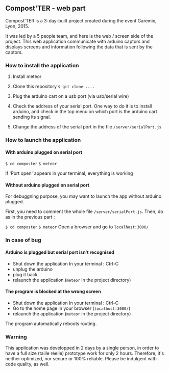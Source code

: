 ## Compost'TER - web part

Compost'TER is a 3-day-built project created during the event Garemix, Lyon, 2015.

It was led by a 5 people team, and here is the web / screen side of the project. This web application communicate with arduino captors and displays screens and information following the data that is sent by the captors.




### How to install the application

1. Install meteor

2. Clone this repository
`$ git clone ....`

3. Plug the arduino cart on a usb port (via usb/serial wire)

4. Check the address of your serial port.
One way to do it is to install arduino, and check in the top menu on which port is the arduino cart sending its signal.

5. Change the address of the serial port in the file `/server/serialPort.js`

### How to launch the application

#### With arduino plugged on serial port

`$ cd composter`
`$ meteor`

If 'Port open' appears in your terminal, everything is working

#### Without arduino plugged on serial port

For debuggning purpose, you may want to launch the app without arduino plugged.

First, you need to comment the whole file `/server/serialPort.js`. Then, do as in the previous part :

`$ cd composter`
`$ meteor`
Open a browser and go to `localhost:3000/`

### In case of bug

#### Arduino is plugged but serial port isn't recognised

- Shut down the application
In your terminal : Ctrl-C
- unplug the arduino
- plug it back
- relaunch the application (`meteor` in the project directory)

#### The program is blocked at the wrong screen

- Shut down the application
In your terminal : Ctrl-C
- Go to the home page in your browser (`localhost:3000/`)
- relaunch the application (`meteor` in the project directory)

The program automatically reboots routing.


### Warning

This application was developped in 2 days by a single person, in order to have a full size (taille réelle) prototype work for only 2 hours. Therefore, it's neither optimized, nor secure or 100% reliable. Please be indulgent with code quality, as well.
